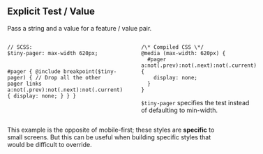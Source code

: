 ## Explicit Test / Value

Pass a string and a value for a feature / value pair.

<div class="columns">
  <div><pre><code class="language-scss">// SCSS:
$tiny-pager: max-width 620px;

#pager {
  @include breakpoint($tiny-pager) {
    // Drop all the other pager links
    a:not(.prev):not(.next):not(.current) {
      display: none;
    }
  }
}
</code></pre></div>
  <div><pre><code class="language-css">/\* Compiled CSS \*/
@media (max-width: 620px) {
  #pager a:not(.prev):not(.next):not(.current) {
    display: none;
  }
}
</code></pre>

  <p><code>$tiny-pager</code> specifies the test instead of defaulting to min-width.</p>

  </div>
</div>

<p class="small">
  This example is the opposite of mobile-first; these styles are
  <strong>specific</strong> to small screens. But this can be useful when
  building specific styles that would be difficult to override.
</p>
